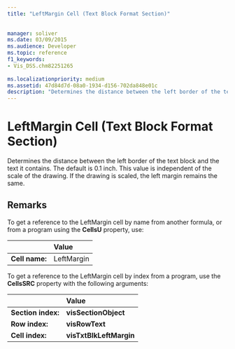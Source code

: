 ```yaml
---
title: "LeftMargin Cell (Text Block Format Section)"
 
 
manager: soliver
ms.date: 03/09/2015
ms.audience: Developer
ms.topic: reference
f1_keywords:
- Vis_DSS.chm82251265
 
ms.localizationpriority: medium
ms.assetid: 47d84d7d-08a0-1934-d156-702da848e01c
description: "Determines the distance between the left border of the text block and the text it contains. The default is 0.1 inch. This value is independent of the scale of the drawing. If the drawing is scaled, the left margin remains the same."
---
```


# LeftMargin Cell (Text Block Format Section)

Determines the distance between the left border of the text block and the text it contains. The default is 0.1 inch. This value is independent of the scale of the drawing. If the drawing is scaled, the left margin remains the same.
  
## Remarks

To get a reference to the LeftMargin cell by name from another formula, or from a program using the **CellsU** property, use: 
  
||Value |
|:-----|:-----|
| **Cell name:**  <br/> | LeftMargin  <br/> |
   
To get a reference to the LeftMargin cell by index from a program, use the **CellsSRC** property with the following arguments: 
  
||Value |
|:-----|:-----|
| **Section index:**  <br/> |**visSectionObject** <br/> |
| **Row index:**  <br/> |**visRowText** <br/> |
| **Cell index:**  <br/> |**visTxtBlkLeftMargin** <br/> |
   

